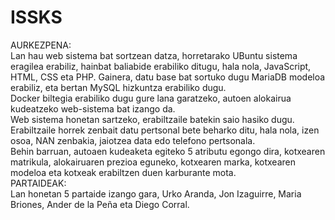 # ISSKS
AURKEZPENA:  
  Lan hau web sistema bat sortzean datza, horretarako UBuntu sistema eragilea erabiliz, hainbat baliabide erabiliko ditugu, hala nola, JavaScript, HTML, CSS eta PHP. Gainera, datu base bat sortuko dugu MariaDB modeloa erabiliz, eta bertan MySQL hizkuntza erabiliko dugu.  
  Docker biltegia erabiliko dugu gure lana garatzeko, autoen alokairua kudeatzeko web-sistema bat izango da.  
Web sistema honetan sartzeko, erabiltzaile batekin saio hasiko dugu. Erabiltzaile horrek zenbait datu pertsonal bete beharko ditu, hala nola, izen osoa, NAN zenbakia, jaiotzea data edo telefono pertsonala.  
Behin barruan, autoaen kudeaketa egiteko 5 atributu egongo dira, kotxearen matrikula, alokairuaren prezioa eguneko, kotxearen marka, kotxearen modeloa eta kotxeak erabiltzen duen karburante mota.  
PARTAIDEAK:  
  Lan honetan 5 partaide izango gara, Urko Aranda, Jon Izaguirre, Maria Briones, Ander de la Peña eta Diego Corral.    
